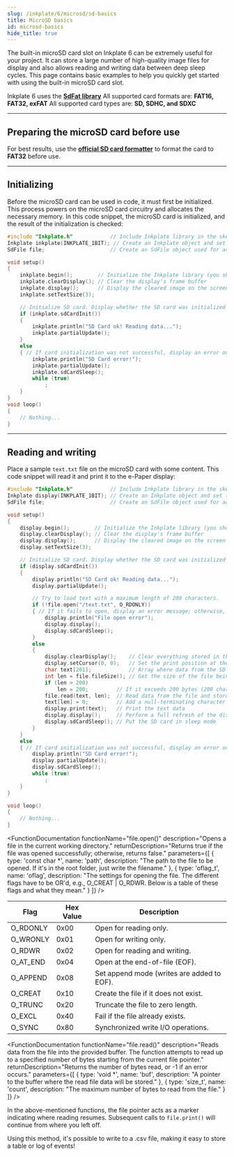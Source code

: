```yaml
---  
slug: /inkplate/6/microsd/sd-basics  
title: MicroSD basics  
id: microsd-basics  
hide_title: true  
---
```


<SectionTitle title="MicroSD basics" backgroundImage="/img/microsd.jpg" />

The built-in microSD card slot on Inkplate 6 can be extremely useful for your project. It can store a large number of high-quality image files for display and also allows reading and writing data between deep sleep cycles. This page contains basic examples to help you quickly get started with using the built-in microSD card slot.

<CenteredImage src="/img/inkplate10/10_sdcard.jpg" alt="MicroSD card slot on Inkplate 6" caption="MicroSD card slot on Inkplate 6" width="600px" />

<InfoBox>Inkplate 6 uses the [**SdFat library**](https://github.com/greiman/SdFat)</InfoBox>
<WarningBox>All supported card formats are: **FAT16, FAT32, exFAT**</WarningBox>
<WarningBox>All supported card types are: **SD, SDHC, and SDXC**</WarningBox>

---

## Preparing the microSD card before use

For best results, use the [**official SD card formatter**](https://www.sdcard.org/downloads/formatter/) to format the card to **FAT32** before use.

<CenteredImage src="/img/inkplate10/sdcard_formatter.png" alt="Official SD card formatter" caption="The official SD Card formatter" width="400px" />

---

## Initializing

Before the microSD card can be used in code, it must first be initialized. This process powers on the microSD card circuitry and allocates the necessary memory. In this code snippet, the microSD card is initialized, and the result of the initialization is checked:
```cpp
#include "Inkplate.h"            // Include Inkplate library in the sketch
Inkplate inkplate(INKPLATE_1BIT); // Create an Inkplate object and set the library to 1 Bit mode (BW)
SdFile file;                     // Create an SdFile object used for accessing files on the SD card

void setup()
{
    inkplate.begin();        // Initialize the Inkplate library (you should call this function ONLY ONCE)
    inkplate.clearDisplay(); // Clear the display's frame buffer
    inkplate.display();      // Display the cleared image on the screen
    inkplate.setTextSize(3);

    // Initialize SD card. Display whether the SD card was initialized properly or not.
    if (inkplate.sdCardInit())
    {
        inkplate.println("SD Card ok! Reading data...");
        inkplate.partialUpdate();
    }
    else
    { // If card initialization was not successful, display an error on screen, put the SD card in sleep mode, and stop the program (using an infinite loop)
        inkplate.println("SD Card error!");
        inkplate.partialUpdate();
        inkplate.sdCardSleep();
        while (true)
            ;
    }
}
void loop()
{
    // Nothing...
}
```
<FunctionDocumentation
    functionname="inkplate.sdCardInit()"
    description="Initializes SD card through SPI."
    returnDescription="Returns true if the initialization was successful, otherwise returns false."
/>

---

## Reading and writing
Place a sample `text.txt` file on the microSD card with some content. This code snippet will read it and print it to the e-Paper display:
```cpp
#include "Inkplate.h"            // Include Inkplate library in the sketch
Inkplate display(INKPLATE_1BIT); // Create an Inkplate object and set the library to 1 Bit mode (BW)
SdFile file;                     // Create an SdFile object used for accessing files on the SD card

void setup()
{
    display.begin();        // Initialize the Inkplate library (you should call this function ONLY ONCE)
    display.clearDisplay(); // Clear the display's frame buffer
    display.display();      // Display the cleared image on the screen
    display.setTextSize(3);

    // Initialize SD card. Display whether the SD card was initialized properly or not.
    if (display.sdCardInit())
    {
        display.println("SD Card ok! Reading data...");
        display.partialUpdate();

        // Try to load text with a maximum length of 200 characters.
        if (!file.open("/text.txt", O_RDONLY))
        { // If it fails to open, display an error message; otherwise, read the file.
            display.println("File open error");
            display.display();
            display.sdCardSleep();
        }
        else
        {
            display.clearDisplay();    // Clear everything stored in the e-Paper's frame buffer
            display.setCursor(0, 0);   // Set the print position at the beginning of the screen
            char text[201];            // Array where data from the SD card is stored (max 200 chars here)
            int len = file.fileSize(); // Get the size of the file being opened
            if (len > 200)
                len = 200;         // If it exceeds 200 bytes (200 characters), limit it to 200 bytes
            file.read(text, len);  // Read data from the file and store it in the text array
            text[len] = 0;         // Add a null-terminating character at the end of the data
            display.print(text);   // Print the text data
            display.display();     // Perform a full refresh of the display
            display.sdCardSleep(); // Put the SD card in sleep mode
        }
    }
    else
    { // If card initialization was not successful, display an error on screen, put the SD card in sleep mode, and stop the program (using an infinite loop)
        display.println("SD Card error!");
        display.partialUpdate();
        display.sdCardSleep();
        while (true)
            ;
    }
}

void loop()
{
    // Nothing...
}
```

<FunctionDocumentation
    functionName="file.open()"
    description="Opens a file in the current working directory."
    returnDescription="Returns true if the file was opened successfully; otherwise, returns false."
    parameters={[ 
        { type: 'const char *', name: 'path', description: "The path to the file to be opened. If it's in the root folder, just write the filename." },
        { type: 'oflag_t', name: 'oflag', description: "The settings for opening the file. The different flags have to be OR'd, e.g., O_CREAT | O_RDWR. Below is a table of these flags and what they mean." }
    ]}
/>

| Flag     | Hex Value | Description                                |
|----------|-----------|--------------------------------------------|
| O_RDONLY | 0x00      | Open for reading only.                     |
| O_WRONLY | 0x01      | Open for writing only.                     |
| O_RDWR   | 0x02      | Open for reading and writing.              |
| O_AT_END | 0x04      | Open at the end-of-file (EOF).             |
| O_APPEND | 0x08      | Set append mode (writes are added to EOF). |
| O_CREAT  | 0x10      | Create the file if it does not exist.      |
| O_TRUNC  | 0x20      | Truncate the file to zero length.          |
| O_EXCL   | 0x40      | Fail if the file already exists.           |
| O_SYNC   | 0x80      | Synchronized write I/O operations.         |

<FunctionDocumentation
    functionName="file.fileSize()"
    description="Returns the total number of bytes in a file."
    returnType="uint32_t"
/>

<FunctionDocumentation
  functionName="file.read()"
  description="Reads data from the file into the provided buffer. The function attempts to read up to a specified number of bytes starting from the current file pointer."
  returnDescription="Returns the number of bytes read, or -1 if an error occurs."
  parameters={[ 
    { type: 'void *', name: 'buf', description: "A pointer to the buffer where the read file data will be stored." },
    { type: 'size_t', name: 'count', description: "The maximum number of bytes to read from the file." }
  ]}
/>

<InfoBox>In the above-mentioned functions, the file pointer acts as a marker indicating where reading resumes. Subsequent calls to `file.print()` will continue from where you left off.</InfoBox>

<InfoBox>Using this method, it's possible to write to a .csv file, making it easy to store a table or log of events!</InfoBox>

<QuickLink 
  title="Inkplate6_SD_TXT_Read.ino" 
  description="This example shows you how to open .txt files and display their content on the Inkplate e-Paper display."
  url="https://github.com/SolderedElectronics/Inkplate-Arduino-library/tree/master/examples/Inkplate6/Advanced/SD/Inkplate6_SD_TXT_Read" 
/>

<QuickLink 
  title="Inkplate6_SD_TXT_Write.ino" 
  description="This example shows you how to write to a .txt file."
  url="https://github.com/SolderedElectronics/Inkplate-Arduino-library/blob/master/examples/Inkplate6/Advanced/SD/Inkplate6_SD_TXT_Write/Inkplate6_SD_TXT_Write.ino" 
/>